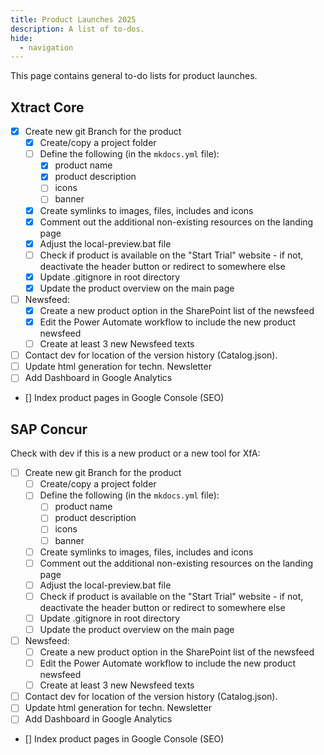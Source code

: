 ```yaml
---
title: Product Launches 2025
description: A list of to-dos.
hide:
  - navigation
---
```


This page contains general to-do lists for product launches.

## Xtract Core

- [x] Create new git Branch for the product
	- [x] Create/copy a project folder 
	- [ ] Define the following (in the `mkdocs.yml` file):
		- [x] product name
		- [x] product description
		- [ ] icons 
		- [ ] banner
	- [x] Create symlinks to images, files, includes and icons
	- [x] Comment out the additional non-existing resources on the landing page
	- [x] Adjust the local-preview.bat file
	- [ ] Check if product is available on the "Start Trial" website - if not, deactivate the header button or redirect to somewhere else
	- [x] Update .gitignore in root directory
	- [x] Update the product overview on the main page
- [ ] Newsfeed:
	- [x] Create a new product option in the SharePoint list of the newsfeed
	- [x] Edit the Power Automate workflow to include the new product newsfeed
	- [ ] Create at least 3 new Newsfeed texts
- [ ] Contact dev for location of the version history (Catalog.json).
- [ ] Update html generation for techn. Newsletter
- [ ] Add Dashboard in Google Analytics
- [] Index product pages in Google Console (SEO)

## SAP Concur

Check with dev if this is a new product or a new tool for XfA:

- [ ] Create new git Branch for the product
	- [ ] Create/copy a project folder 
	- [ ] Define the following (in the `mkdocs.yml` file):
		- [ ] product name
		- [ ] product description
		- [ ] icons 
		- [ ] banner
	- [ ] Create symlinks to images, files, includes and icons
	- [ ] Comment out the additional non-existing resources on the landing page
	- [ ] Adjust the local-preview.bat file
	- [ ] Check if product is available on the "Start Trial" website - if not, deactivate the header button or redirect to somewhere else
	- [ ] Update .gitignore in root directory
	- [ ] Update the product overview on the main page
- [ ] Newsfeed:
	- [ ] Create a new product option in the SharePoint list of the newsfeed
	- [ ] Edit the Power Automate workflow to include the new product newsfeed
	- [ ] Create at least 3 new Newsfeed texts
- [ ] Contact dev for location of the version history (Catalog.json).
- [ ] Update html generation for techn. Newsletter
- [ ] Add Dashboard in Google Analytics
- [] Index product pages in Google Console (SEO)